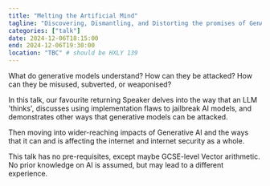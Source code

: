 ```yaml
---
title: "Melting the Artificial Mind"
tagline: "Discovering, Dismantling, and Distorting the promises of GenAI"
categories: ["talk"]
date: 2024-12-06T18:15:00
end: 2024-12-06T19:30:00
location: "TBC" # should be HXLY 139
---
```


What do generative models understand? How can they be attacked? How can they be misused, subverted, or weaponised?
<!--more-->

In this talk, our favourite returning Speaker delves into the way that an LLM 'thinks', discusses using implementation flaws to jailbreak AI models, and demonstrates other ways that generative models can be attacked.

Then moving into wider-reaching impacts of Generative AI and the ways that it can and is affecting the internet and internet security as a whole.

This talk has no pre-requisites, except maybe GCSE-level Vector arithmetic. No prior knowledge on AI is assumed, but may lead to a different experience.
